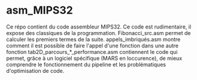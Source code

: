 # asm_MIPS32
Ce répo contient du code assembleur MIPS32. Ce code est rudimentaire, il expose des classiques de la programmation.
Fibonacci_src.asm permet de calculer les premiers termes de la suite.
appels_imbriqués.asm montre comment il est possible de faire l'appel d'une fonction dans une autre fonction
tab2D_parcours_*_performance.asm contiennent le code qui permet, grâce à un logiciel spécifique (MARS en loccurence), de mieux comprendre le fonctionnement du pipeline et les problématiques d'optimisation de code.
